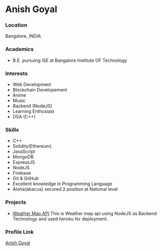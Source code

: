 # Anish Goyal

### Location

Bangalore, INDIA

### Academics

- B.E.  pursuing ISE at Bangalore Institute OF Technology

### Interests

- Web Development
- Blockchain Developement
- Anime
- Music
- Backend (NodeJS)
- Learning Enthusiast
- DSA (C++)

### Skills

- C++
- Solidity(Ethereum)
- JavaScript
- MongoDB
- ExpressJS
- NodeJS
- Firebase
- Git & GitHub
- Excellent knowledge in Programming Language
- Aloha(abacus) secured 2 position at National level

### Projects

- [Weather Map API](https://ag21-weather-app.herokuapp.com) This is Weather map api using NodeJS as Backend Technology and used heroku for deployment.

### Profile Link

[Anish Goyal](https://github.com/Anish-Goyal)